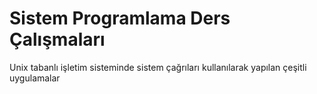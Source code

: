 # Sistem Programlama Ders Çalışmaları
Unix tabanlı işletim sisteminde sistem çağrıları kullanılarak yapılan çeşitli uygulamalar



